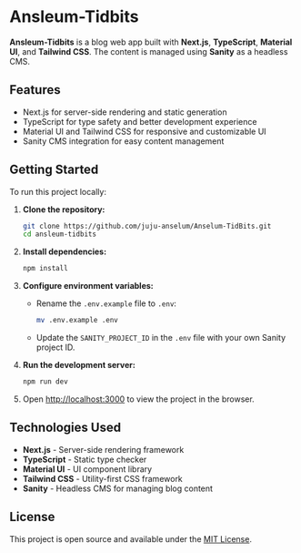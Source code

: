 # Ansleum-Tidbits

**Ansleum-Tidbits** is a blog web app built with **Next.js**, **TypeScript**, **Material UI**, and **Tailwind CSS**. The content is managed using **Sanity** as a headless CMS.

## Features

- Next.js for server-side rendering and static generation
- TypeScript for type safety and better development experience
- Material UI and Tailwind CSS for responsive and customizable UI
- Sanity CMS integration for easy content management

## Getting Started

To run this project locally:

1. **Clone the repository:**

   ```bash
   git clone https://github.com/juju-anselum/Anselum-TidBits.git
   cd ansleum-tidbits
   ```

2. **Install dependencies:**

   ```bash
   npm install
   ```

3. **Configure environment variables:**

   - Rename the `.env.example` file to `.env`:
     ```bash
     mv .env.example .env
     ```
   - Update the `SANITY_PROJECT_ID` in the `.env` file with your own Sanity project ID.

4. **Run the development server:**

   ```bash
   npm run dev
   ```

5. Open [http://localhost:3000](http://localhost:3000) to view the project in the browser.

## Technologies Used

- **Next.js** - Server-side rendering framework
- **TypeScript** - Static type checker
- **Material UI** - UI component library
- **Tailwind CSS** - Utility-first CSS framework
- **Sanity** - Headless CMS for managing blog content

## License

This project is open source and available under the [MIT License](LICENSE).
